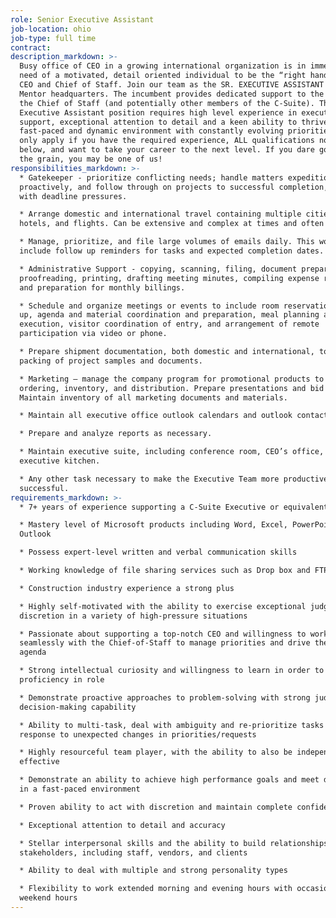 ```yaml
---
role: Senior Executive Assistant
job-location: ohio
job-type: full time
contract:
description_markdown: >-
  Busy office of CEO in a growing international organization is in immediate
  need of a motivated, detail oriented individual to be the “right hand” to the
  CEO and Chief of Staff. Join our team as the SR. EXECUTIVE ASSISTANT in our
  Mentor headquarters. The incumbent provides dedicated support to the CEO and
  the Chief of Staff (and potentially other members of the C-Suite). The Sr.
  Executive Assistant position requires high level experience in executive
  support, exceptional attention to detail and a keen ability to thrive in a
  fast-paced and dynamic environment with constantly evolving priorities. Please
  only apply if you have the required experience, ALL qualifications noted
  below, and want to take your career to the next level. If you dare go against
  the grain, you may be one of us!
responsibilities_markdown: >-
  * Gatekeeper - prioritize conflicting needs; handle matters expeditiously,
  proactively, and follow through on projects to successful completion, often
  with deadline pressures.

  * Arrange domestic and international travel containing multiple cities,
  hotels, and flights. Can be extensive and complex at times and often changing.

  * Manage, prioritize, and file large volumes of emails daily. This would
  include follow up reminders for tasks and expected completion dates.

  * Administrative Support - copying, scanning, filing, document preparation,
  proofreading, printing, drafting meeting minutes, compiling expense reports,
  and preparation for monthly billings.

  * Schedule and organize meetings or events to include room reservation and set
  up, agenda and material coordination and preparation, meal planning and
  execution, visitor coordination of entry, and arrangement of remote
  participation via video or phone.

  * Prepare shipment documentation, both domestic and international, to include
  packing of project samples and documents.

  * Marketing – manage the company program for promotional products to include
  ordering, inventory, and distribution. Prepare presentations and bid packages.
  Maintain inventory of all marketing documents and materials.

  * Maintain all executive office outlook calendars and outlook contacts.

  * Prepare and analyze reports as necessary.

  * Maintain executive suite, including conference room, CEO’s office, and
  executive kitchen.

  * Any other task necessary to make the Executive Team more productive and
  successful.
requirements_markdown: >-
  * 7+ years of experience supporting a C-Suite Executive or equivalent

  * Mastery level of Microsoft products including Word, Excel, PowerPoint and
  Outlook

  * Possess expert-level written and verbal communication skills

  * Working knowledge of file sharing services such as Drop box and FTP sites

  * Construction industry experience a strong plus

  * Highly self-motivated with the ability to exercise exceptional judgement and
  discretion in a variety of high-pressure situations

  * Passionate about supporting a top-notch CEO and willingness to work
  seamlessly with the Chief-of-Staff to manage priorities and drive the CEO’s
  agenda

  * Strong intellectual curiosity and willingness to learn in order to increase
  proficiency in role

  * Demonstrate proactive approaches to problem-solving with strong judgment and
  decision-making capability

  * Ability to multi-task, deal with ambiguity and re-prioritize tasks in
  response to unexpected changes in priorities/requests

  * Highly resourceful team player, with the ability to also be independently
  effective

  * Demonstrate an ability to achieve high performance goals and meet deadlines
  in a fast-paced environment

  * Proven ability to act with discretion and maintain complete confidentiality

  * Exceptional attention to detail and accuracy

  * Stellar interpersonal skills and the ability to build relationships with
  stakeholders, including staff, vendors, and clients

  * Ability to deal with multiple and strong personality types

  * Flexibility to work extended morning and evening hours with occasional
  weekend hours
---
```

